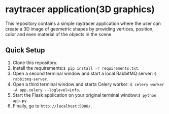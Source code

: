 # raytracer application(3D graphics)
This repository contains a simple raytracer application where the user can create a 3D image of geometric shapes by providing
vertices, position, color and even material of the objects in the scene.

## Quick Setup
1. Clone this repository.   
2. Install the requirements:`$ pip install -r requirements.txt`.  
3. Open a second terminal window and start a local RabbitMQ server: `$ rabbitmq-server`.  
4. Open a third terminal window and starta Celery worker: `$ celery worker -A app.celery --loglevel=info`.
5. Start the Flask application on your original terminal window:`$ python app.py`.  
6. Finally, go to `http://localhost:5000/`.
